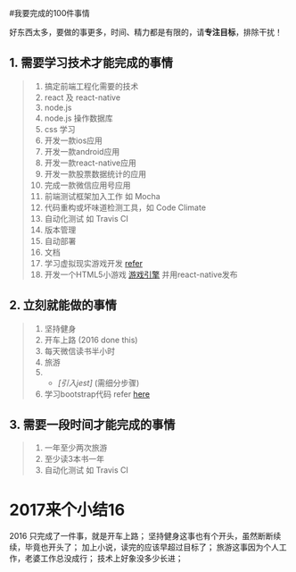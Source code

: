 #我要完成的100件事情

好东西太多，要做的事更多，时间、精力都是有限的，请**专注目标**，排除干扰！

## 1. 需要学习技术才能完成的事情
> 1. 搞定前端工程化需要的技术
> 2. react 及 react-native 
> 3. node.js
> 4. node.js 操作数据库
> 5. css 学习
> 6. 开发一款ios应用
> 7. 开发一款android应用
> 8. 开发一款react-native应用
> 9. 开发一款股票数据统计的应用
> 10. 完成一款微信应用号应用
> 11. 前端测试框架加入工作 如 Mocha
> 12. 代码重构或坏味道检测工具，如 Code Climate
> 13. 自动化测试 如 Travis CI
> 14. 版本管理
> 15. 自动部署
> 16. 文档 
> 17. 学习虚拟现实游戏开发 [refer](http://tech2ipo.com/10027603#rd)  
> 18. 开发一个HTML5小游戏 [游戏引擎](http://html5gameengine.com/) 并用react-native发布
>      

## 2. 立刻就能做的事情
> 1. 坚持健身
> 2. 开车上路 (2016 done this)
> 3. 每天微信读书半小时
> 4. 旅游
> 5. * _[引入jest]_ (需细分步骤)
> 6. 学习bootstrap代码 refer [here](https://github.com/dreamhuo/bootsrap-less-source-analysis)

## 3. 需要一段时间才能完成的事情
> 1. 一年至少两次旅游
> 2. 至少读3本书一年
> 3. 自动化测试 如 Travis CI

# 2017来个小结16
2016 只完成了一件事，就是开车上路；
坚持健身这事也有个开头，虽然断断续续，毕竟也开头了；
加上小说，读完的应该早超过目标了；
旅游这事因为个人工作，老婆工作总没成行；
技术上好象没多少长进；
